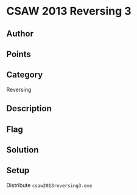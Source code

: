 # CSAW 2013 Reversing 3
## Author

## Points

## Category
Reversing
## Description

## Flag

## Solution

## Setup
Distribute `csaw2013reversing3.exe`